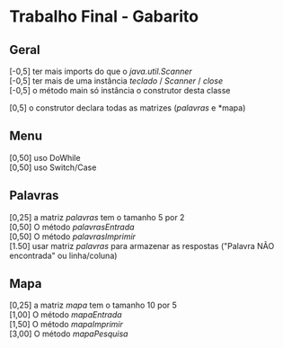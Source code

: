 # Trabalho Final - Gabarito

## Geral

[-0,5] ter mais imports do que o *java.util.Scanner*  
[-0,5] ter mais de uma instância *teclado* / *Scanner* / *close*  
[-0,5] o método main só instância o construtor desta classe  

[0,5] o construtor declara todas as matrizes (*palavras* e *mapa)  

## Menu

[0,50] uso DoWhile  
[0,50] uso Switch/Case  

## Palavras

[0,25] a matriz *palavras* tem o tamanho 5 por 2  
[0,50] O método *palavrasEntrada*  
[0,50] O método *palavrasImprimir*  
[1.50] usar matriz *palavras* para armazenar as respostas ("Palavra NÃO encontrada" ou linha/coluna)  

## Mapa

[0,25] a matriz *mapa* tem o tamanho 10 por 5  
[1,00] O método *mapaEntrada*  
[1,50] O método *mapaImprimir*  
[3,00] O método *mapaPesquisa*
